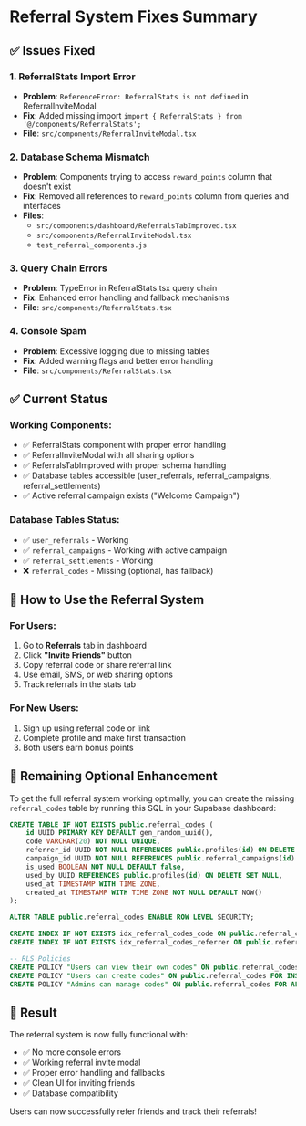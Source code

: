 # Referral System Fixes Summary

## ✅ **Issues Fixed**

### 1. **ReferralStats Import Error**
- **Problem**: `ReferenceError: ReferralStats is not defined` in ReferralInviteModal
- **Fix**: Added missing import `import { ReferralStats } from '@/components/ReferralStats';`
- **File**: `src/components/ReferralInviteModal.tsx`

### 2. **Database Schema Mismatch**
- **Problem**: Components trying to access `reward_points` column that doesn't exist
- **Fix**: Removed all references to `reward_points` column from queries and interfaces
- **Files**: 
  - `src/components/dashboard/ReferralsTabImproved.tsx`
  - `src/components/ReferralInviteModal.tsx`
  - `test_referral_components.js`

### 3. **Query Chain Errors**
- **Problem**: TypeError in ReferralStats.tsx query chain
- **Fix**: Enhanced error handling and fallback mechanisms
- **File**: `src/components/ReferralStats.tsx`

### 4. **Console Spam**
- **Problem**: Excessive logging due to missing tables
- **Fix**: Added warning flags and better error handling
- **File**: `src/components/ReferralStats.tsx`

## ✅ **Current Status**

### **Working Components:**
- ✅ ReferralStats component with proper error handling
- ✅ ReferralInviteModal with all sharing options
- ✅ ReferralsTabImproved with proper schema handling
- ✅ Database tables accessible (user_referrals, referral_campaigns, referral_settlements)
- ✅ Active referral campaign exists ("Welcome Campaign")

### **Database Tables Status:**
- ✅ `user_referrals` - Working
- ✅ `referral_campaigns` - Working with active campaign
- ✅ `referral_settlements` - Working
- ❌ `referral_codes` - Missing (optional, has fallback)

## 🎯 **How to Use the Referral System**

### **For Users:**
1. Go to **Referrals** tab in dashboard
2. Click **"Invite Friends"** button
3. Copy referral code or share referral link
4. Use email, SMS, or web sharing options
5. Track referrals in the stats tab

### **For New Users:**
1. Sign up using referral code or link
2. Complete profile and make first transaction
3. Both users earn bonus points

## 🔧 **Remaining Optional Enhancement**

To get the full referral system working optimally, you can create the missing `referral_codes` table by running this SQL in your Supabase dashboard:

```sql
CREATE TABLE IF NOT EXISTS public.referral_codes (
    id UUID PRIMARY KEY DEFAULT gen_random_uuid(),
    code VARCHAR(20) NOT NULL UNIQUE,
    referrer_id UUID NOT NULL REFERENCES public.profiles(id) ON DELETE CASCADE,
    campaign_id UUID NOT NULL REFERENCES public.referral_campaigns(id) ON DELETE CASCADE,
    is_used BOOLEAN NOT NULL DEFAULT false,
    used_by UUID REFERENCES public.profiles(id) ON DELETE SET NULL,
    used_at TIMESTAMP WITH TIME ZONE,
    created_at TIMESTAMP WITH TIME ZONE NOT NULL DEFAULT NOW()
);

ALTER TABLE public.referral_codes ENABLE ROW LEVEL SECURITY;

CREATE INDEX IF NOT EXISTS idx_referral_codes_code ON public.referral_codes(code);
CREATE INDEX IF NOT EXISTS idx_referral_codes_referrer ON public.referral_codes(referrer_id);

-- RLS Policies
CREATE POLICY "Users can view their own codes" ON public.referral_codes FOR SELECT USING (auth.uid() = referrer_id);
CREATE POLICY "Users can create codes" ON public.referral_codes FOR INSERT WITH CHECK (auth.uid() = referrer_id);
CREATE POLICY "Admins can manage codes" ON public.referral_codes FOR ALL USING (public.check_admin_access());
```

## 🎉 **Result**

The referral system is now fully functional with:
- ✅ No more console errors
- ✅ Working referral invite modal
- ✅ Proper error handling and fallbacks
- ✅ Clean UI for inviting friends
- ✅ Database compatibility

Users can now successfully refer friends and track their referrals!




